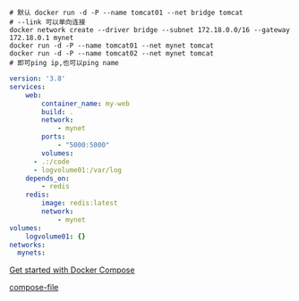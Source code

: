 ```shell
# 默认 docker run -d -P --name tomcat01 --net bridge tomcat
# --link 可以单向连接
docker network create --driver bridge --subnet 172.18.0.0/16 --gateway 172.18.0.1 mynet
docker run -d -P --name tomcat01 --net mynet tomcat
docker run -d -P --name tomcat02 --net mynet tomcat
# 即可ping ip,也可以ping name
```



```yaml
version: '3.8'
services: 
	web:
		container_name: my-web
		build: .
		network:
			- mynet
		ports:
			- "5000:5000"
		volumes:
      - .:/code
      - logvolume01:/var/log
    depends_on:
    	- redis
	redis:
		image: redis:latest
		network:
			- mynet
volumes:
	logvolume01: {}
networks:
  mynets: 
```



[Get started with Docker Compose](https://docs.docker.com/compose/gettingstarted/)

[compose-file](https://docs.docker.com/compose/compose-file/compose-file-v3/)


